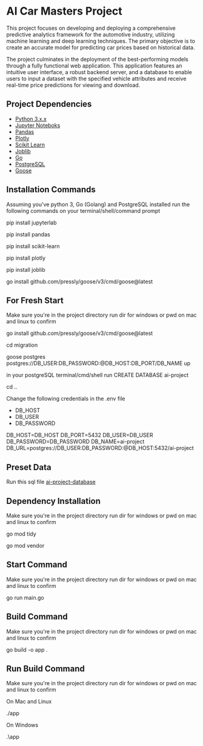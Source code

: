 # AI Car Masters Project

This project focuses on developing and deploying a comprehensive predictive analytics framework for the automotive industry, utilizing machine learning and deep learning techniques. The primary objective is to create an accurate model for predicting car prices based on historical data.

The project culminates in the deployment of the best-performing models through a fully functional web application. This application features an intuitive user interface, a robust backend server, and a database to enable users to input a dataset with the specified vehicle attributes and receive real-time price predictions for viewing and download.

## Project Dependencies

- [Python 3.x.x](https://www.python.org/downloads/)
- [Jupyter Noteboks](https://jupyter.org/install)
- [Pandas](https://pandas.pydata.org/docs/getting_started/install.html)
- [Plotly](https://plotly.com/python/getting-started/)
- [Scikit Learn](https://scikit-learn.org/)
- [Joblib](https://joblib.readthedocs.io/)
- [Go](https://go.dev/doc/install)
- [PostgreSQL](https://www.postgresql.org/download/)
- [Goose](https://github.com/pressly/goose)

## Installation Commands

Assuming you've python 3, Go (Golang) and PostgreSQL installed run the following commands on your terminal/shell/command prompt


pip install jupyterlab



pip install pandas




pip install scikit-learn



pip install plotly



pip install joblib



go install github.com/pressly/goose/v3/cmd/goose@latest


## For Fresh Start

Make sure you're in the project directory run dir for windows or pwd on mac and linux to confirm


go install github.com/pressly/goose/v3/cmd/goose@latest



cd migration



goose postgres postgres://DB_USER:DB_PASSWORD:@DB_HOST:DB_PORT/DB_NAME up


in your postgreSQL terminal/cmd/shell run CREATE DATABASE ai-project


cd ..


Change the following credentials in the .env file

- DB_HOST
- DB_USER
- DB_PASSWORD


DB_HOST=DB_HOST
DB_PORT=5432
DB_USER=DB_USER
DB_PASSWORD=DB_PASSWORD
DB_NAME=ai-project
DB_URL=postgres://DB_USER:DB_PASSWORD:@DB_HOST:5432/ai-project


## Preset Data

Run this sql file [ai-project-database]("./ai-project-database.sql")

## Dependency Installation

Make sure you're in the project directory run dir for windows or pwd on mac and linux to confirm


go mod tidy



go mod vendor


## Start Command

Make sure you're in the project directory run dir for windows or pwd on mac and linux to confirm


go run main.go


## Build Command

Make sure you're in the project directory run dir for windows or pwd on mac and linux to confirm


go build -o app .


## Run Build Command

Make sure you're in the project directory run dir for windows or pwd on mac and linux to confirm

On Mac and Linux

./app

On Windows

.\app